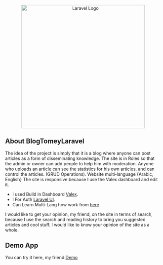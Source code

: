 <p align="center"><a href="https://laravel.com" target="_blank">
<img src='https://github.com/Thomas-Emad/BlogTomeyLaravel/assets/54818496/042c4942-1bbf-4d8c-839f-763540a8a176' width="400" alt="Laravel Logo">
</a></p>

## About BlogTomeyLaravel

The idea of the project is simply that it is a blog where anyone can post articles as a form of disseminating knowledge. The site is in Roles so that the admin or owner can add people to help him with moderation. Anyone who uploads an article can see the statistics for his own articles, and can control the articles. (GRUD Operations).
Website multi-language {Arabic, English}
The site is responsive because I use the Valex dashboard and edit it.

- I used Build in Dashboard [Valex](https://www.spruko.com/demo/valex).
- I For Auth [Laravel UI](https://github.com/laravel/ui).
- Can Learn Multi-Lang how work from [here](https://laravel.com/docs/10.x/localization) 

I would like to get your opinion, my friend, on the site in terms of search, because I use the search and reading history to bring you suggested articles and cool stuff. I would like to know your opinion of the site as a whole.

## Demo App
You can try it here, my friend:[Demo](https://demo-thomas.infinityfreeapp.com/projects/blogtomeylaravel)
